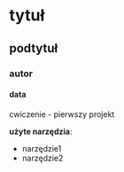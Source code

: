 # tytuł
## podtytuł
### autor
#### data

cwiczenie - pierwszy projekt

**użyte narzędzia**:
- narzędzie1
- narzędzie2
